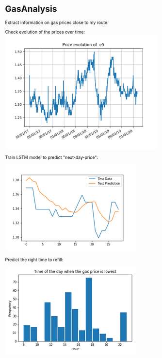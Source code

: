 # GasAnalysis
Extract information on gas prices close to my route. 

Check evolution of the prices over time:
![alt text](https://github.com/grevtsovkirill/GasAnalysis/blob/master/Plots/e5_variation_2017-01-01_2020-02-12.png)

Train LSTM model to predict "next-day-price":

![alt text](https://github.com/grevtsovkirill/GasAnalysis/blob/master/Plots/LSTM_test_2019.png)


Predict the right time to refill:

![alt text](https://github.com/grevtsovkirill/GasAnalysis/blob/master/Plots/cheapest_hour_mJan2020.png)
